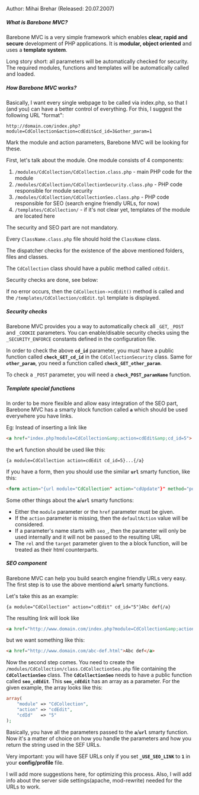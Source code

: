 
Author: Mihai Brehar (Released: 20.07.2007)

##### What is Barebone MVC? 

Barebone MVC is a very simple framework which enables **clear, rapid and secure** development of PHP applications.
It is **modular, object oriented** and uses a **template system**.

Long story short: all parameters will be automatically checked for security. The required modules, functions and templates will be automatically called and loaded.

#####  How Barebone MVC works?

Basically, I want every single webpage to be called via index.php, so that I (and you) can have a better control of everything.
For this, I suggest the following URL "format":
```
http://domain.com/index.php?module=CdCollection&action=cdEdit&cd_id=3&other_param=1
```
Mark the module and action parameters, Barebone MVC will be looking for these.

First, let's talk about the module.
One module consists of 4 components:

  1. `/modules/CdCollection/CdCollection.class.php` - main PHP code for the module
  1. `/modules/CdCollection/CdCollectionSecurity.class.php` - PHP code responsible for module security
  1. `/modules/CdCollection/CdCollectionSeo.class.php` - PHP code responsible for SEO (search engine friendly URLs, for now)
  1. `/templates/CdCollection/` - if it's not clear yet, templates of the module are located here

The security and SEO part are not mandatory.

Every `ClassName.class.php` file should hold the `ClassName` class.

The dispatcher checks for the existence of the above mentioned folders, files and classes.

The `CdCollection` class should have a public method called `cdEdit`.

Security checks are done, see below:

If no error occurs, then the `CdCollection->cdEdit()` method is called and the `/templates/CdCollection/cdEdit.tpl` template is displayed.

#####   Security checks

Barebone MVC provides you a way to automatically check all `_GET`, `_POST` and `_COOKIE` parameters. You can enable/disable security checks using the `_SECURITY_ENFORCE` constants defined in the configuration file.

In order to check the above **`cd_id`** parameter, you must have a public function called **`check_GET_cd_id`** in the `CdCollectionSecurity` class. Same for **`other_param`**, you need a function called **`check_GET_other_param`**.

To check a `_POST` parameter, you will need a **`check_POST_paramName`** function.

#####   Template special functions

In order to be more flexible and allow easy integration of the SEO part, Barebone MVC has a smarty block function called **`a`** which should be used everywhere you have links.

Eg: Instead of inserting a link like
```html
<a href="index.php?module=CdCollection&amp;action=cdEdit&amp;cd_id=5">...</a>
```
the **`url`** function should be used like this:
```smarty
{a module=CdCollection action=cdEdit cd_id=5}...{/a}
```

If you have a form, then you should use the similar **`url`** smarty function, like this:
```html
<form action="{url module="CdCollection" action="cdUpdate"}" method="post">
```

Some other things about the **`a`**/**`url`** smarty functions:

  * Either the `module` parameter or the `href` parameter must be given.
  * If the `action` parameter is missing, then the `defaultAction` value will be considered.
  * If a parameter's name starts with `seo_`, then the parameter will only be used internally and it will not be passed to the resulting URL
  * The `rel` and the `target` parameter given to the a block function, will be treated as their html counterparts.

#####  SEO component 

Barebone MVC can help you build search engine friendly URLs very easy.
The first step is to use the above mentiond **`a`**/**`url`** smarty functions.

Let's take this as an example:
```smarty
{a module="CdCollection" action="cdEdit" cd_id="5"}Abc def{/a}
```
The resulting link will look like
```html
<a href="http://www.domain.com/index.php?module=CdCollection&amp;action=cdEdit&amp;cdId=5">Abc def</a>
```
but we want something like this:
```html
<a href="http://www.domain.com/abc-def.html">Abc def</a>
```

Now the second step comes. You need to create the `/modules/CdCollection/class.CdCollectionSeo.php` file containing the **`CdCollectionSeo`** class. The **`CdCollectionSeo`** needs to have a public function called **`seo_cdEdit`**. This **`seo_cdEdit`** has an array as a parameter. For the given example, the array looks like this:
```php
array(
    "module" => "CdCollection", 
    "action" => "cdEdit", 
    "cdId"   => "5"
);
```
Basically, you have all the parameters passed to the **`a`**/**`url`** smarty function. Now it's a matter of choice on how you handle the parameters and how you return the string used in the SEF URLs.

Very important: you will have SEF URLs only if you set **`_USE_SEO_LINK`** to **`1`** in your **config/profile** file.

I will add more suggestions here, for optimizing this process. Also, I will add info about the server side settings(apache, mod-rewrite) needed for the URLs to work.
